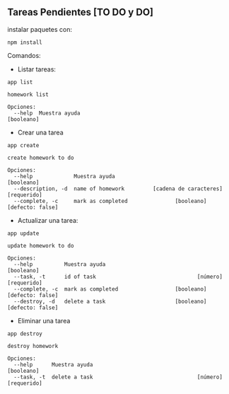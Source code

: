 ## Tareas Pendientes [TO DO y DO]

instalar paquetes con:<br>

`npm install`

Comandos:<br>
- Listar tareas:
```
app list

homework list

Opciones:
  --help  Muestra ayuda                                               [booleano]
```
- Crear una tarea
```
app create

create homework to do

Opciones:
  --help             Muestra ayuda                                    [booleano]
  --description, -d  name of homework         [cadena de caracteres] [requerido]
  --complete, -c     mark as completed               [booleano] [defecto: false]
```
- Actualizar una tarea:

```
app update

update homework to do

Opciones:
  --help          Muestra ayuda                                       [booleano]
  --task, -t      id of task                                [número] [requerido]
  --complete, -c  mark as completed                  [booleano] [defecto: false]
  --destroy, -d   delete a task                      [booleano] [defecto: false]
```

- Eliminar una tarea
```
app destroy

destroy homework

Opciones:
  --help      Muestra ayuda                                           [booleano]
  --task, -t  delete a task                                 [número] [requerido]
```
